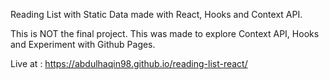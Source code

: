 Reading List with Static Data made with React, Hooks and Context API.

This is NOT the final project. This was made to explore Context API, Hooks and Experiment with Github Pages.

Live at : https://abdulhaqin98.github.io/reading-list-react/
